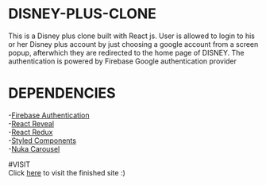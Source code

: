 # DISNEY-PLUS-CLONE
This is a Disney plus clone built with React js. User is allowed to login to his or her Disney plus account by just choosing a google account from a screen popup, afterwhich they are redirected to the home page of DISNEY. 
The authentication is powered by Firebase Google authentication provider

# DEPENDENCIES
-[Firebase Authentication](https://firebase.google.com/docs/auth/)<br/>
-[React Reveal](https://www.react-reveal.com/)<br/>
-[React Redux](https://react-redux.js.org/)<br/>
-[Styled Components](https://styled-components.com/)<br/>
-[Nuka Carousel](https://www.npmjs.com/package/nuka-carousel)<br/>

#VISIT<br/>
Click [here](https://disneyplusflick.netlify.app/home) to visit the finished site :)

